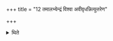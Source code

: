 +++
title = "12 तमालभ्येन्द्रं विश्वा अवीवृधन्नित्युत्तरेण"

+++

<details><summary>थिते</summary>

तमालभ्येन्द्रं विश्वा अवीवृधन्नित्युत्तरेण पुच्छाप्ययमन्तर्विध आक्रमणं प्रतीष्टकामुपदध्यात् १२
</details>
